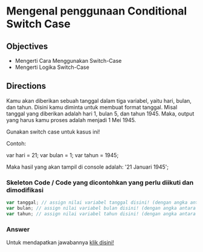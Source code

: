 # Mengenal penggunaan Conditional Switch Case

## Objectives

- Mengerti Cara Menggunakan Switch-Case
- Mengerti Logika Switch-Case

## Directions
Kamu akan diberikan sebuah tanggal dalam tiga variabel, yaitu hari, bulan, dan tahun. Disini kamu diminta untuk membuat format tanggal. Misal tanggal yang diberikan adalah hari 1, bulan 5, dan tahun 1945. Maka, output yang harus kamu proses adalah menjadi 1 Mei 1945.

Gunakan switch case untuk kasus ini!

Contoh:

var hari = 21; var bulan = 1; var tahun = 1945;

Maka hasil yang akan tampil di console adalah: '21 Januari 1945';

### Skeleton Code / Code yang dicontohkan yang perlu diikuti dan dimodifikasi

```javascript
var tanggal; // assign nilai variabel tanggal disini! (dengan angka antara 1 - 31)
var bulan; // assign nilai variabel bulan disini! (dengan angka antara 1 - 12)
var tahun; // assign nilai variabel tahun disini! (dengan angka antara 1900 - 2200)
```

### Answer
Untuk mendapatkan jawabannya [klik disini!](answer.js)

